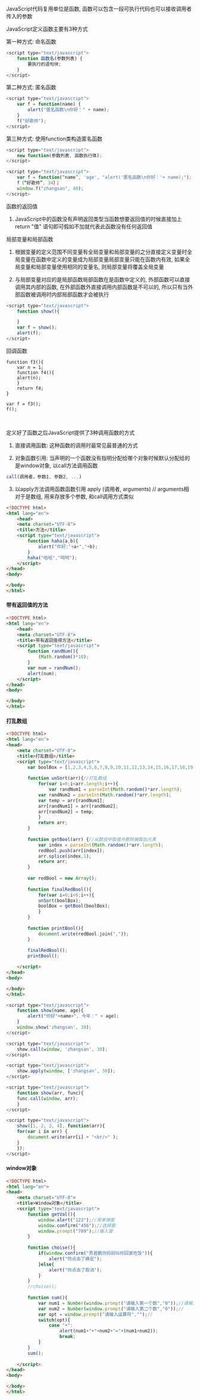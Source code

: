 
JavaScript代码复用单位是函数, 函数可以包含一段可执行代码也可以接收调用者传入的参数

JavaScript定义函数主要有3种方式

第一种方式: 命名函数

```javascript
<script type="text/javascript">
    function 函数名(参数列表) {
        要执行的语句块;
    }
</script>
```


第二种方式: 匿名函数

```javascript
<script type="text/javascript">
    var f = function(name) {
        alert("匿名函数\n你好：" + name);      
    }
    f("好歌帅");
</script>
```

第三种方式: 使用function类构造匿名函数
```javascript
<script type="text/javascript">
    new function(参数列表, 函数执行体);
</script>
```

```javascript
<script type="text/javascript">
    var f = function(‘name’, 'age', "alert('匿名函数\n你好：'+ name);");
    f（“好歌帅”, 34）；
    window.f("zhangsan", 40);
</script>
```

函数的返回值

1) JavaScript中的函数没有声明返回类型当函数想要返回值的时候直接加上return "值" 语句即可假如不加就代表此函数没有任何返回值

局部变量和局部函数

1) 根据变量的定义范围不同变量有全局变量和局部变量的之分直接定义变量时全局变量在函数中定义的变量成为局部变量局部变量只能在函数内有效, 如果全局变量和局部变量使用相同的变量名, 则局部变量将覆盖全局变量

2) 与局部变量对应的是局部函数局部函数在是函数中定义的, 外部函数可以直接调用其内部的函数, 在外部函数外直接调用内部函数是不可以的, 所以只有当外部函数被调用时内部局部函数才会被执行

```javascript
<script type="text/javascript">
    function show(){

    }
    var f = show();
    alert(f);        
</script>
```

回调函数

```shell
function f3(){
    var n = 1;
    function f4(){
	alert(n);    
    }    
    return f4;
}

var f = f3();
f();
```

<br>

定义好了函数之后JavaScript提供了3种调用函数的方式
1) 直接调用函数: 这种函数的调用时最常见最普通的方式

2) 对象函数引用: 当声明的一个函数没有指明分配给哪个对象时候默认分配给的是window对象, 以call方法调用函数
```javascript
call(调用者，参数1, 参数2, ...)
```
3) 以apply方法调用函数函数引用
apply (调用者, arguments) // arguments相对于是数组, 用来存放多个参数, 和call调用方式类似

```html
<!DOCTYPE html>
<html lang="en">
    <head>
    <meta charset="UTF-8">
    <title>方法</title>
    <script type="text/javascript">
        function haha(a,b){
            alert("你好:"+a+","+b);
        }
        haha("哈哈","呵呵");
    </script>
</head>
<body>

</body>
</html>
```


#### 带有返回值的方法

```html
<!DOCTYPE html>
<html lang="en">
    <head>
    <meta charset="UTF-8">
    <title>带有返回值得方法</title>
    <script type="text/javascript">
        function randNum(){
        	(Math.random()*10);
        }
        var num = randNum();
        alert(num);
    </script>
</head>
<body>

</body>
</html>

```


#### 打乱数组

```html
<!DOCTYPE html>
<html lang="en">
<head>
    <meta charset="UTF-8">
    <title>打乱数组</title>
    <script type="text/javascript">
        var boolBox = [1,2,3,4,5,6,7,8,9,10,11,12,13,14,15,16,17,18,19,20,21,22,23,24,25,26,27,28,29,30,31,32,33];
            
        function unSort(arr){//打乱数组
            for(var i=0;i<arr.length;i++){
                var randNum1 = parseInt(Math.random()*arr.length);
        	var randNum2 = parseInt(Math.random()*arr.length);
        	var temp = arr[randNum1];
        	arr[randNum1] = arr[randNum2];
        	arr[randNum2] = temp;
            }
            return arr;
        }
        
        function getBool(arr) {//从数组中取值并删除被取出元素
            var index = parseInt(Math.random()*arr.length);
            redBool.push(arr[index]);
            arr.splice(index,1);
            return arr;
        }
					   
        var redBool = new Array();
					   
        function finalRedBool(){
            for(var i=0;i<6;i++){
        	unSort(boolBox);
        	boolBox = getBool(boolBox);
            }
        }
	
        function printBool(){
            document.write(redBool.join(","));
        }
       
        finalRedBool();
        printBool();

    </script>
</head>
<body>

</body>
</html>
```

```javascript
<script type="text/javascript">
    function show(name, age){
        alert("你好"+name+", 今年：" + age);             
    }
    window.show('zhangsan', 30);
</script>
```

```javascript
<script type="text/javascript">
    show.call(window, 'zhangsan', 30);
</script>
```

```javascript
<script type="text/javascript">
    show.apply(window, ['zhangsan', 30]);
</script>
```

```javascript
<script type="text/javascript">
    function show(arr, func){
	func.call(window, arr);
    }
</script>
```

```javascript
<script type="text/javascript">
    show([1, 2, 3, 4], function(arr){
	for(var i in arr) {
	    document.write(arr[i] + "<br/>" );           
	}        
    });        
</script>
```


#### window对象

```html
<!DOCTYPE html>
<html lang="en">
<head>
    <meta charset="UTF-8">
    <title>Window对象</title>
    <script type="text/javascript">
        function getVal(){
        	window.alert("123");//简单弹窗
        	window.confirm("456");//选择窗
        	window.prompt("789");//输入窗
        }
        
        function choise(){
        	if(window.confirm("贾君鹏你妈妈叫你回家吃饭")){
        		alert("你点击了确定");
        	}else{
        		alert("你点击了取消");
        	}
        }
        //choise();
        
        function sum(){
        	var num1 = Number(window.prompt("请输入第一个数","0"));//请输入第一个数
        	var num2 = Number(window.prompt("请输入第二个数","0"));// 
        	var opt = window.prompt("请输入运算符","");//
        	switch(opt){
        		case "+":
        			alert(num1+"+"+num2+"="+(num1+num2));
        			break;
        	}
        }
        sum();
        
    </script>
</head>
<body>

</body>
</html>
```

